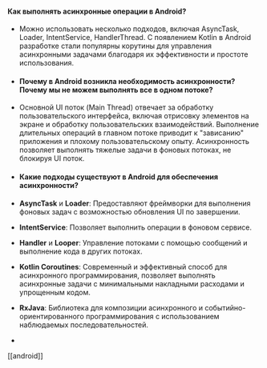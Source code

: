 #### Как выполнять асинхронные операции в Android?

[](https://github.com/Senchick/android-interview?tab=readme-ov-file#как-выполнять-асинхронные-операции-в-android)

- Можно использовать несколько подходов, включая AsyncTask, Loader, IntentService, HandlerThread. С появлением Kotlin в Android разработке стали популярны корутины для управления асинхронными задачами благодаря их эффективности и простоте использования.
- #### Почему в Android возникла необходимость асинхронности? Почему мы не можем выполнять все в одном потоке?
    
    [](https://github.com/Senchick/android-interview?tab=readme-ov-file#почему-в-android-возникла-необходимость-асинхронности-почему-мы-не-можем-выполнять-все-в-одном-потоке)
    
- Основной UI поток (Main Thread) отвечает за обработку пользовательского интерфейса, включая отрисовку элементов на экране и обработку пользовательских взаимодействий. Выполнение длительных операций в главном потоке приводит к "зависанию" приложения и плохому пользовательскому опыту. Асинхронность позволяет выполнять тяжелые задачи в фоновых потоках, не блокируя UI поток.
- #### Какие подходы существуют в Android для обеспечения асинхронности?
    
    [](https://github.com/Senchick/android-interview?tab=readme-ov-file#какие-подходы-существуют-в-android-для-обеспечения-асинхронности)
    

- **AsyncTask** и **Loader**: Предоставляют фреймворки для выполнения фоновых задач с возможностью обновления UI по завершении.
- **IntentService**: Позволяет выполнить операции в фоновом сервисе.
- **Handler** и **Looper**: Управление потоками с помощью сообщений и выполнение кода в других потоках.
- **Kotlin Coroutines**: Современный и эффективный способ для асинхронного программирования, позволяет выполнять асинхронные задачи с минимальными накладными расходами и упрощенным кодом.
- **RxJava**: Библиотека для композиции асинхронного и событийно-ориентированного программирования с использованием наблюдаемых последовательностей.
- 
[[android]]